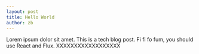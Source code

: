 ```yaml
---
layout: post
title: Hello World
author: zb
---
```


Lorem ipsum dolor sit amet. This is a tech blog post. Fi fi fo fum, you should use React and Flux.
XXXXXXXXXXXXXXXXXX
